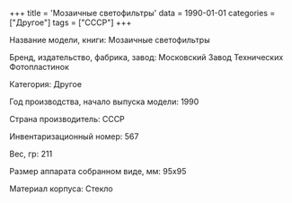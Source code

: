 +++
title = 'Мозаичные светофильтры'
data = 1990-01-01
categories = ["Другое"]
tags = ["СССР"]
+++

Название модели, книги: Мозаичные светофильтры

Бренд, издательство, фабрика, завод: Московский Завод Технических Фотопластинок

Категория: Другое

Год производства, начало выпуска модели: 1990

Страна производитель: СССР

Инвентаризационный номер: 567

Вес, гр: 211

Размер аппарата  собранном виде, мм: 95х95

Материал корпуса: Стекло

